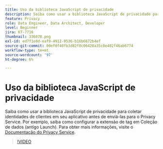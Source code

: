 ```yaml
---
title: Uso da biblioteca JavaScript de privacidade
description: Saiba como usar a biblioteca JavaScript de privacidade para coletar identidades de clientes em seu aplicativo antes de enviá-las para o Privacy Service. Por exemplo, saiba como configurar a extensão de tag em Coleção de dados (antigo Launch).
feature: Privacy
role: Data Engineer, Data Architect, Developer
level: Beginner
jira: KT-7716
thumbnail: 336078.png
exl-id: ed7f1e0d-eaf9-4912-9536-b16b6672b4ef
source-git-commit: 00ef0f40fb3d82f0c06428a35c0e402f46ab6774
workflow-type: tm+mt
source-wordcount: '97'
ht-degree: 6%

---
```



# Uso da biblioteca JavaScript de privacidade

Saiba como usar a biblioteca JavaScript de privacidade para coletar identidades de clientes em seu aplicativo antes de enviá-las para o Privacy Service. Por exemplo, saiba como configurar a extensão de tag em Coleção de dados (antigo Launch). Para obter mais informações, visite o [Documentação do Privacy Service](https://experienceleague.adobe.com/docs/experience-platform/privacy/home.html?lang=pt-BR).

>[!VIDEO](https://video.tv.adobe.com/v/336078?learn=on)
